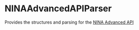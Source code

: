 # NINAAdvancedAPIParser

Provides the structures and parsing for the [NINA Advanced API](https://bump.sh/christian-photo/doc/advanced-api)
